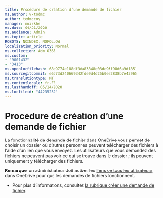 ```yaml
---
title: Procédure de création d’une demande de fichier
ms.author: v-todmc
author: todmccoy
manager: mnirkhe
ms.date: 04/21/2020
ms.audience: Admin
ms.topic: article
ROBOTS: NOINDEX, NOFOLLOW
localization_priority: Normal
ms.collection: Adm_O365
ms.custom:
- "9001432"
- "3413"
ms.openlocfilehash: 68e9774e188df3da83848e03de93f98d6a9df851
ms.sourcegitcommit: e6d73d240669342fde9d4d25b0ee2838b7e43965
ms.translationtype: MT
ms.contentlocale: fr-FR
ms.lasthandoff: 05/14/2020
ms.locfileid: "44235259"
---
```

# <a name="how-to-create-a-file-request"></a>Procédure de création d’une demande de fichier

La fonctionnalité de demande de fichier dans OneDrive vous permet de choisir un dossier où d’autres personnes peuvent télécharger des fichiers à l’aide d’un lien que vous envoyez. Les utilisateurs que vous demandez des fichiers ne peuvent pas voir ce qui se trouve dans le dossier ; ils peuvent uniquement y télécharger des fichiers.

**Remarque**: un administrateur doit activer les [liens de tous les utilisateurs](https://docs.microsoft.com/sharepoint/turn-external-sharing-on-or-off) dans OneDrive pour que les demandes de fichiers fonctionnent.

- Pour plus d’informations, consultez [la rubrique créer une demande de fichier](https://support.office.com/article/create-a-file-request-f54aa7f8-2589-4421-b351-d415fc3b83af).
